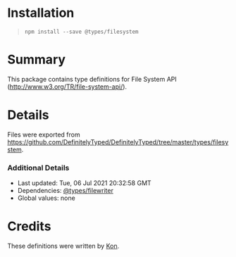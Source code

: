 # Installation
> `npm install --save @types/filesystem`

# Summary
This package contains type definitions for File System API (http://www.w3.org/TR/file-system-api/).

# Details
Files were exported from https://github.com/DefinitelyTyped/DefinitelyTyped/tree/master/types/filesystem.

### Additional Details
 * Last updated: Tue, 06 Jul 2021 20:32:58 GMT
 * Dependencies: [@types/filewriter](https://npmjs.com/package/@types/filewriter)
 * Global values: none

# Credits
These definitions were written by [Kon](http://phyzkit.net/).
